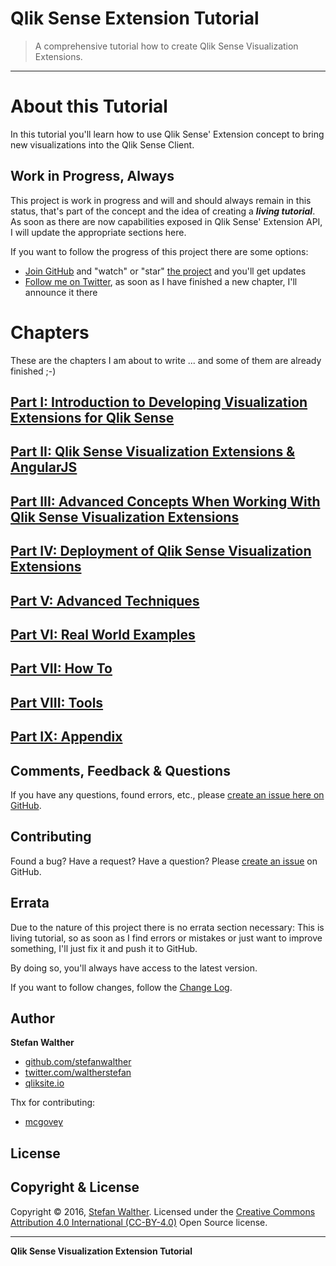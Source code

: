 # Qlik Sense Extension Tutorial
> A comprehensive tutorial how to create Qlik Sense Visualization Extensions.

---

# About this Tutorial

In this tutorial you'll learn how to use Qlik Sense' Extension concept to bring new visualizations into the Qlik Sense Client.

## Work in Progress, Always

This project is work in progress and will and should always remain in this status, that's part of the concept and the idea of creating a ***living tutorial***. As soon as there are now capabilities exposed in Qlik Sense' Extension API, I will update the appropriate sections here.

If you want to follow the progress of this project there are some options:

* [Join GitHub](https://github.com/join) and "watch" or "star" [the project](http://github.com/stefanwalther/qliksense-extension-tutorial) and you'll get updates
* [Follow me on Twitter](http://twitter.com/waltherstefan), as soon as I have finished a new chapter, I'll announce it there

# Chapters

These are the chapters I am about to write ... and some of them are already finished ;-)

## [Part I: Introduction to Developing Visualization Extensions for Qlik Sense](http://qliksite.io/tutorials/qliksense-visualization-extensions/)
## [Part II: Qlik Sense Visualization Extensions & AngularJS](http://qliksite.io/tutorials/qliksense-visualization-extensions/)
## [Part III: Advanced Concepts When Working With Qlik Sense Visualization Extensions](http://qliksite.io/tutorials/qliksense-visualization-extensions/)
## [Part IV: Deployment of Qlik Sense Visualization Extensions](http://qliksite.io/tutorials/qliksense-visualization-extensions/)
## [Part V: Advanced Techniques](http://qliksite.io/tutorials/qliksense-visualization-extensions/)
## [Part VI: Real World Examples](http://qliksite.io/tutorials/qliksense-visualization-extensions/)
## [Part VII: How To](http://qliksite.io/tutorials/qliksense-visualization-extensions/)
## [Part VIII: Tools](http://qliksite.io/tutorials/qliksense-visualization-extensions/)
## [Part IX: Appendix](http://qliksite.io/tutorials/qliksense-visualization-extensions/)

## Comments, Feedback & Questions

If you have any questions, found errors, etc., please [create an issue here on GitHub](https://github.com/stefanwalther/qliksense-extension-tutorial/issues).

## Contributing

Found a bug? Have a request? Have a question?
Please [create an issue](https://github.com/stefanwalther/qliksense-extension-tutorial/issues) on GitHub.

## Errata
Due to the nature of this project there is no errata section necessary: This is living tutorial, so as soon as I find errors or mistakes or just want to improve something, I'll just fix it and push it to GitHub.

By doing so, you'll always have access to the latest version.

If you want to follow changes, follow the [Change Log](CHANGELOG.yml).

## Author

**Stefan Walther**

* [github.com/stefanwalther](http://github.com/stefanwalther)
* [twitter.com/waltherstefan](http://twitter.com/waltherstefan)
* [qliksite.io](http://qliksite.io)

Thx for contributing:
* [mcgovey](https://github.com/mcgovey)

## License
## Copyright & License
Copyright © 2016, [Stefan Walther](https://github.com/stefanwalther).
Licensed under the [Creative Commons Attribution 4.0 International (CC-BY-4.0)](https://creativecommons.org/licenses/by/4.0/) Open Source license.

---
**Qlik Sense Visualization Extension Tutorial**

